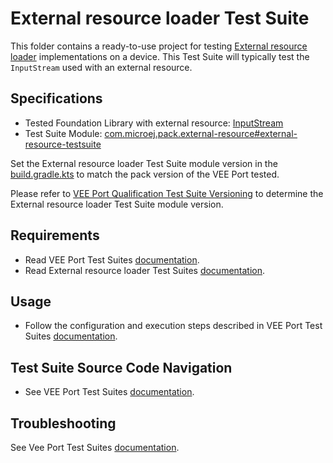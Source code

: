 # External resource loader Test Suite

This folder contains a ready-to-use project for testing [External resource loader](https://docs.microej.com/en/latest/VEEPortingGuide/externalResourceLoader.html) implementations on a device.
This Test Suite will typically test the `InputStream` used with an external resource.

## Specifications

- Tested Foundation Library with external resource: [InputStream](https://repository.microej.com/javadoc/microej_5.x/foundation/index.html?ej/sni/NativeException.html)
- Test Suite Module: [com.microej.pack.external-resource#external-resource-testsuite](https://repository.microej.com/modules/com/microej/pack/external-resource/external-resource-testsuite/)

Set the External resource loader Test Suite module version in the [build.gradle.kts](java-testsuite-runner-ext-res-loader/build.gradle.kts) to match the pack version of the VEE Port
tested.

Please refer to [VEE Port Qualification Test Suite Versioning](https://docs.microej.com/en/latest/VEEPortingGuide/veePortQualification.html#test-suite-versioning)
to determine the External resource loader Test Suite module version.

## Requirements

- Read VEE Port Test Suites [documentation](../README.md).
- Read External resource loader Test Suites [documentation](./java-testsuite-runner-ext-res-loader/README.md).

## Usage

- Follow the configuration and execution steps described in VEE Port Test Suites [documentation](../README.md).

## Test Suite Source Code Navigation

- See VEE Port Test Suites [documentation](../README.md).

## Troubleshooting

See Vee Port Test Suites [documentation](../README.md).
